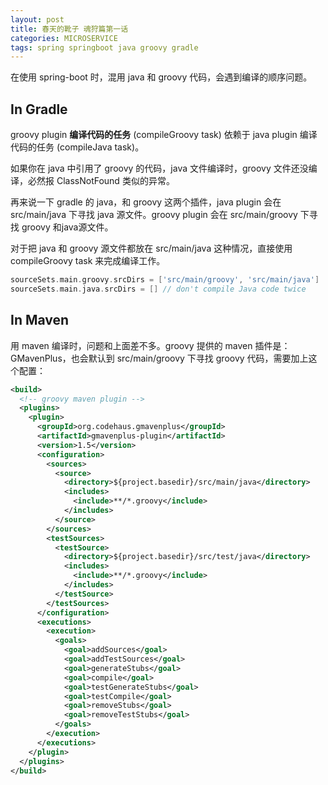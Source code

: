 ```yaml
---
layout: post
title: 春天的靴子 魂狩篇第一话 
categories: MICROSERVICE
tags: spring springboot java groovy gradle
---
```


在使用 spring-boot 时，混用 java 和 groovy 代码，会遇到编译的顺序问题。

## In Gradle

groovy plugin **编译代码的任务** (compileGroovy task) 依赖于 java plugin 编译代码的任务 (compileJava task)。

如果你在 java 中引用了 groovy 的代码，java 文件编译时，groovy 文件还没编译，必然报 ClassNotFound 类似的异常。

再来说一下 gradle 的 java，和 groovy 这两个插件，java plugin 会在 src/main/java 下寻找 java 源文件。groovy plugin 会在 src/main/groovy 下寻找 groovy 和java源文件。

对于把 java 和 groovy 源文件都放在 src/main/java 这种情况，直接使用 compileGroovy task 来完成编译工作。

```groovy
sourceSets.main.groovy.srcDirs = ['src/main/groovy', 'src/main/java']
sourceSets.main.java.srcDirs = [] // don't compile Java code twice
```

## In Maven

用 maven 编译时，问题和上面差不多。groovy 提供的 maven 插件是：GMavenPlus，也会默认到 src/main/groovy 下寻找 groovy 代码，需要加上这个配置：

```xml
<build>
  <!-- groovy maven plugin -->
  <plugins>
    <plugin>
      <groupId>org.codehaus.gmavenplus</groupId>
      <artifactId>gmavenplus-plugin</artifactId>
      <version>1.5</version>
      <configuration>
        <sources>
          <source>
            <directory>${project.basedir}/src/main/java</directory>
            <includes>
              <include>**/*.groovy</include>
            </includes>
          </source>
        </sources>
        <testSources>
          <testSource>
            <directory>${project.basedir}/src/test/java</directory>
            <includes>
              <include>**/*.groovy</include>
            </includes>
          </testSource>
        </testSources>
      </configuration>
      <executions>
        <execution>
          <goals>
            <goal>addSources</goal>
            <goal>addTestSources</goal>
            <goal>generateStubs</goal>
            <goal>compile</goal>
            <goal>testGenerateStubs</goal>
            <goal>testCompile</goal>
            <goal>removeStubs</goal>
            <goal>removeTestStubs</goal>
          </goals>
        </execution>
      </executions>
    </plugin>
  </plugins>
</build>
```



